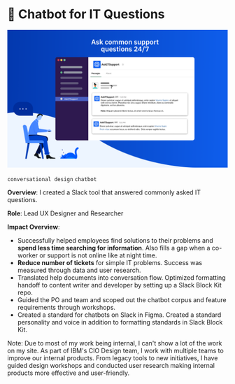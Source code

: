 <!--metadata
date = 2021-04-22
-->

# 🤖 Chatbot for IT Questions

![chatbotitsupport](assets/images/chatbotitsupport.png)
<div class="tags">
  <code class="tag-green">conversational design</code>
  <code class="tag-red">chatbot</code>
</div>

**Overview**: I created a Slack tool that answered commonly asked IT questions.

**Role**: Lead UX Designer and Researcher

**Impact Overview**:
- Successfully helped employees find solutions to their problems and **spend less time searching for information**. Also fills a gap when a co-worker or support is not online like at night time.
- **Reduce number of tickets** for simple IT problems. Success was measured through data and user research.
- Translated help documents into conversation flow. Optimized formatting handoff to content writer and developer by setting up a Slack Block Kit repo.
- Guided the PO and team and scoped out the chatbot corpus and feature requirements through workshops.
- Created a standard for chatbots on Slack in Figma. Created a standard personality and voice in addition to formatting standards in Slack Block Kit.

Note: Due to most of my work being internal, I can't show a lot of the work on my site. As part of IBM's CIO Design team, I work with multiple teams to improve our internal products. From legacy tools to new initiatives, I have guided design workshops and conducted user research making internal products more effective and user-friendly.
